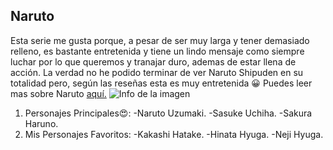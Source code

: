 ## Naruto
Esta serie me gusta porque, a pesar de ser muy larga y tener demasiado relleno, es bastante entretenida y tiene un lindo mensaje como siempre luchar por lo que queremos y tranajar duro, ademas de estar llena de acción.
La verdad no he podido terminar de ver Naruto Shipuden en su totalidad pero, según las reseñas esta es muy entretenida :grinning:
Puedes leer mas sobre Naruto [aquí.](https://es.wikipedia.org/wiki/Naruto)
![Info de la imagen](https://upload.wikimedia.org/wikipedia/commons/thumb/c/c9/Naruto_logo.svg/800px-Naruto_logo.svg.png)
 
 1. Personajes Principales:heart_eyes::
   -Naruto Uzumaki.
   -Sasuke Uchiha.
   -Sakura Haruno.
 2. Mis Personajes Favoritos:
   -Kakashi Hatake.
   -Hinata Hyuga.
   -Neji Hyuga.